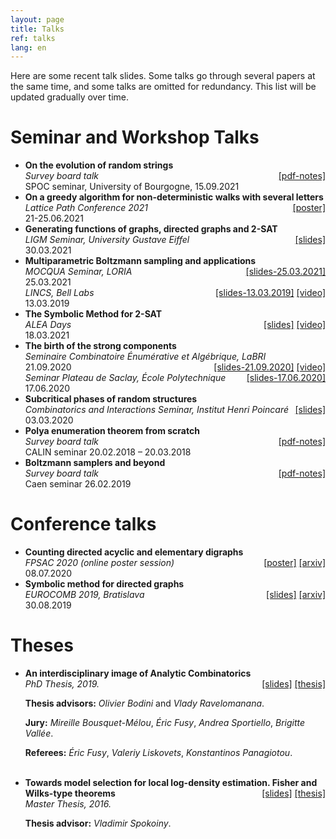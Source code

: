 ```yaml
---
layout: page
title: Talks
ref: talks
lang: en
---
```


Here are some recent talk slides. Some talks go through several papers at the
same time, and some talks are omitted for redundancy. This list will be updated gradually over time.

# Seminar and Workshop Talks
<ul class="pre">

<li><b>
On the evolution of random strings
</b><br /><i>
Survey board talk
</i><div style="float: right">
<a href="files/2021-spoc-walks.pdf">[pdf-notes]</a>
</div><br />
SPOC seminar, University of Bourgogne, 15.09.2021
</li>

<li><b>
On a greedy algorithm for non-deterministic walks with several letters
</b><br /><i>
Lattice Path Conference 2021
</i><div style="float: right">
<a href="files/2021-lpc-poster.pdf">[poster]</a>
</div><br />
21-25.06.2021
</li>

<li><b>
Generating functions of graphs, directed graphs and 2-SAT
</b><br /><i>
LIGM Seminar, University Gustave Eiffel
</i><div style="float: right">
<a href="files/2021-ligm-slides.pdf">[slides]</a>
</div><br />
30.03.2021
</li>

<li><b>
Multiparametric Boltzmann sampling and applications
</b><br /><i>
MOCQUA Seminar, LORIA
</i>
<div style="float: right">
<a href="files/mocqua-boltzmann-samplers.pdf">[slides-25.03.2021]</a>
</div>
<br />
25.03.2021
<br /><i>
LINCS, Bell Labs
</i>
<div style="float: right">
<a href="files/lincs.pdf">[slides-13.03.2019]</a>
<a href="https://youtu.be/ozMVPG8T6KM">[video]</a>
</div>
<br />
13.03.2019
</li>


<li><b>
The Symbolic Method for 2-SAT
</b><br /><i>
ALEA Days
</i><div style="float: right">
<a href="files/2021-alea-slides.pdf">[slides]</a>
<a href="https://bbb1.cirm-math.fr/playback/presentation/2.0/playback.html?meetingId=5d96ac55f88dd4e228db208e53f371e214fcf5a1-1616053782438">[video]</a>
</div><br />
18.03.2021
</li>


<li><b>
The birth of the strong components
</b>
<br /><i>
Seminaire Combinatoire Énumérative et Algébrique, LaBRI
</i>
<div style="float: right">
<a href="files/slides/birth-strong-component-labri.pdf">[slides-21.09.2020]</a>
<a href="https://visio.u-bordeaux.fr/playback/presentation/2.0/playback.html?meetingId=bfe00d5046e9d24d0c256a9acfb841c176461c85-1600675771035">[video]</a>
</div>
<br />
21.09.2020
<br /><i>
Seminar Plateau de Saclay, École Polytechnique
</i><div style="float: right">
<a href="files/slides/birth-strong-component.pdf">[slides-17.06.2020]</a>
</div>
<br />
17.06.2020
</li>


<li><b>
Subcritical phases of random structures
</b><br /><i>
Combinatorics and Interactions Seminar, Institut Henri Poincaré
</i><div style="float: right">
<a href="files/irif-critical.pdf">[slides]</a>
</div><br />
03.03.2020
</li>

<li><b>
Polya enumeration theorem from scratch
</b><br /><i>
Survey board talk
</i><div style="float: right">
<a href="files/teach/polya.pdf">[pdf-notes]</a>
</div><br />
CALIN seminar 20.02.2018 – 20.03.2018
</li>

<li><b>
Boltzmann samplers and beyond
</b><br /><i>
Survey board talk
</i><div style="float: right">
<a href="files/teach/boltzmann.pdf">[pdf-notes]</a>
</div><br />
Caen seminar 26.02.2019
</li>
</ul>


# Conference talks
<ul class="conf">
<li><b>
Counting directed acyclic and elementary digraphs
</b><br /><i>
FPSAC 2020 (online poster session)
</i><div style="float: right">
<a href="files/slides/fpsac-poster.pdf">[poster]</a>
<a href="https://arxiv.org/abs/2001.08659">[arxiv]</a>
</div><br />
08.07.2020
</li>
<li><b>
Symbolic method for directed graphs
</b><br /><i>
EUROCOMB 2019, Bratislava
</i><div style="float: right">
<a href="files/eurocomb.pdf">[slides]</a>
<a href="https://arxiv.org/abs/1903.09454">[arxiv]</a>
</div><br />
30.08.2019
</li>

</ul>

# Theses

<ul class="thes">

<li><b>
An interdisciplinary image of Analytic Combinatorics
</b><br /><i>
PhD Thesis, 2019.
</i><div style="float: right">
<a href="files/soutenance.pdf">[slides]</a>
<a href="files/thesis.pdf">[thesis]</a>
</div><br />

<b>Thesis advisors:</b>
<i>Olivier Bodini</i> and <i>Vlady Ravelomanana</i>.<br />

<b>Jury:</b>
<i>Mireille Bousquet-Mélou</i>,
<i>Éric Fusy</i>,
<i>Andrea Sportiello</i>,
<i>Brigitte Vallée</i>.<br />

<b>Referees:</b>
<i>Éric Fusy</i>,
<i>Valeriy Liskovets</i>,
<i>Konstantinos Panagiotou</i>.

</li>

<br>

<li><b>
Towards model selection for local log-density estimation. Fisher and Wilks-type theorems
</b><div style="float: right">
<a href="files/mipt-master-slides.pdf">[slides]</a>
<a href="https://arxiv.org/abs/1607.00806">[thesis]</a>
</div><br /><i>
Master Thesis, 2016.
</i><br />

<b>Thesis advisor:</b>
<i>Vladimir Spokoiny</i>.<br />
</li>

</ul>

